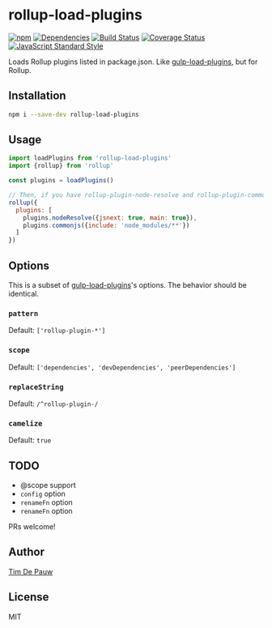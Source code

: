 # rollup-load-plugins

[![npm](https://img.shields.io/npm/v/rollup-load-plugins.svg)](https://www.npmjs.com/package/rollup-load-plugins) [![Dependencies](https://img.shields.io/david/timdp/rollup-load-plugins.svg)](https://david-dm.org/timdp/rollup-load-plugins) [![Build Status](https://img.shields.io/travis/timdp/rollup-load-plugins/master.svg)](https://travis-ci.org/timdp/rollup-load-plugins) [![Coverage Status](https://img.shields.io/coveralls/timdp/rollup-load-plugins/master.svg)](https://coveralls.io/r/timdp/rollup-load-plugins) [![JavaScript Standard Style](https://img.shields.io/badge/code%20style-standard-brightgreen.svg)](https://github.com/feross/standard)

Loads Rollup plugins listed in package.json. Like
[gulp-load-plugins](https://www.npmjs.com/package/gulp-load-plugins), but for
Rollup.

## Installation

```bash
npm i --save-dev rollup-load-plugins
```

## Usage

```js
import loadPlugins from 'rollup-load-plugins'
import {rollup} from 'rollup'

const plugins = loadPlugins()

// Then, if you have rollup-plugin-node-resolve and rollup-plugin-commonjs ...
rollup({
  plugins: [
    plugins.nodeResolve({jsnext: true, main: true}),
    plugins.commonjs({include: 'node_modules/**'})
  ]
})
```

## Options

This is a subset of
[gulp-load-plugins](https://www.npmjs.com/package/gulp-load-plugins)'s options.
The behavior should be identical.

### `pattern`

Default: `['rollup-plugin-*']`

### `scope`

Default: `['dependencies', 'devDependencies', 'peerDependencies']`

### `replaceString`

Default: `/^rollup-plugin-/`

### `camelize`

Default: `true`

## TODO

- @scope support
- `config` option
- `renameFn` option
- `renameFn` option

PRs welcome!

## Author

[Tim De Pauw](https://tmdpw.eu/)

## License

MIT
